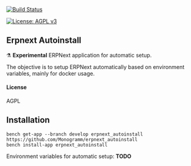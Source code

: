 
[uri_license]: http://www.gnu.org/licenses/agpl.html
[uri_license_image]: https://img.shields.io/badge/License-AGPL%20v3-blue.svg
[![Build Status](https://travis-ci.org/Monogramm/erpnext_autoinstall.svg)](https://travis-ci.org/Monogramm/erpnext_autoinstall)

[![License: AGPL v3][uri_license_image]][uri_license]

## Erpnext Autoinstall

:alembic: **Experimental** ERPNext application for automatic setup.

The objective is to setup ERPNext automatically based on environment variables, mainly for docker usage.

#### License

AGPL

## Installation

  ```
  bench get-app --branch develop erpnext_autoinstall https://github.com/Monogramm/erpnext_autoinstall
  bench install-app erpnext_autoinstall
  ```

Environment variables for automatic setup:
**TODO**
